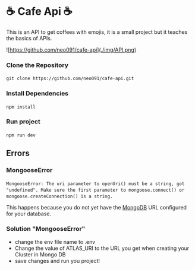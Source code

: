 # ☕ Cafe Api ☕
<p>This is an API to get coffees with emojis, it is a small project but it teaches the basics of APIs. </p>

![https://github.com/neo091/cafe-api](./img/API.png)

### Clone the Repository
`git clone https://github.com/neo091/cafe-api.git`

### Install Dependencies
`npm install`

### Run project
`npm run dev`

## Errors
### MongooseError
`MongooseError: The uri parameter to openUri() must be a string, got "undefined". Make sure the first parameter to mongoose.connect() or mongoose.createConnection() is a string.`

This happens because you do not yet have the [MongoDB](https://www.mongodb.com/) URL configured for your database.
### Solution "MongooseError"
- change the env file name to .env
- Change the value of ATLAS_URI to the URL you get when creating your Cluster in Mongo DB
- save changes and run you project!